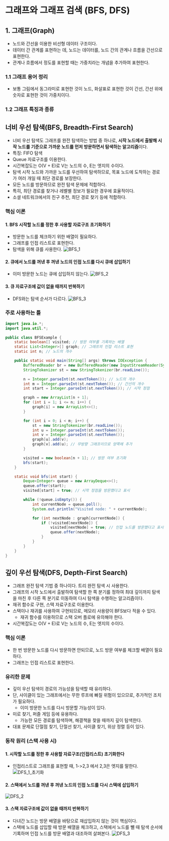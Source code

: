 # 그래프와 그래프 검색 (BFS, DFS)
## 1. 그래프(Graph)
- 노드와 간선을 이용한 비선형 데이터 구조이다.
- 데이터 간 관계를 표현하는 데, 노드는 데이터를, 노드 간의 관계나 흐름을 간선으로 표현한다.
- 관계나 흐름에서 정도를 표현할 때는 가중치라는 개념을 추가하여 표현한다.

### 1.1 그래프 용어 정리
- 보통 그림에서 동그라미로 표현한 것이 노드, 화살표로 표현한 것이 간선, 간선 위에 숫자로 표현한 것이 가중치이다.

### 1.2 그래프 특징과 종류



## 너비 우선 탐색(BFS, Breadth-First Search)
- 너비 우선 탐색도 그래프를 완전 탐색하는 방법 중 하나로, **시작 노드에서 출발해 시작 노드를 기준으로 가까운 노드를 먼저 방문하면서 탐색하는 알고리즘**이다.
- 특징: FIFO 탐색
- Queue 자료구조를 이용한다.
- 시간복잡도는 O(V + E)로 V는 노드의 수, E는 엣지의 수이다.
- 탐색 시작 노드와 가까운 노드를 우선하여 탐색하므로, 목표 노드에 도착하는 경로가 여러 개일 때 최단 경로를 보장한다.
- 모든 노드를 방문하므로 완전 탐색 문제에 적합하다.
- 특히, 최단 경로를 찾거나 레벨별 정보가 필요한 경우에 효율적이다.
- 소셜 네트워크에서의 친구 추천, 최단 경로 찾기 등에 적합하다.

### 핵심 이론
#### 1. BFS 시작할 노드를 정한 후 사용할 자료구조 초기화하기
- 방문한 노드를 체크하기 위한 배열이 필요하다.
- 그래프를 인접 리스트로 표현한다.
- 탐색을 위해 큐를 사용한다.
![BFS_1](/media/컴퓨터%20과학%20및%20소프트웨어%20공학/Algorithm/BFS_1.png)

#### 2. 큐에서 노드를 꺼낸 후 꺼낸 노드의 인접 노드를 다시 큐에 삽입하기
- 이미 방문한 노드는 큐에 삽입하지 않는다.
![BFS_2](/media/컴퓨터%20과학%20및%20소프트웨어%20공학/Algorithm/BFS_2.png)

#### 3. 큐 자료구조에 값이 없을 때까지 반복하기
- DFS와는 탐색 순서가 다르다.
![BFS_3](/media/컴퓨터%20과학%20및%20소프트웨어%20공학/Algorithm/BFS_3.png)

### 주로 사용하는 틀
```java
import java.io.*;
import java.util.*;

public class BFSExample {
    static boolean[] visited; // 방문 여부를 기록하는 배열
    static List<Integer>[] graph; // 그래프의 인접 리스트 표현
    static int n; // 노드의 개수

    public static void main(String[] args) throws IOException {
        BufferedReader br = new BufferedReader(new InputStreamReader(System.in));
        StringTokenizer st = new StringTokenizer(br.readLine());

        n = Integer.parseInt(st.nextToken()); // 노드의 개수
        int m = Integer.parseInt(st.nextToken()); // 간선의 개수
        int start = Integer.parseInt(st.nextToken()); // 시작 정점

        graph = new ArrayList[n + 1];
        for (int i = 1; i <= n; i++) {
            graph[i] = new ArrayList<>();
        }

        for (int i = 0; i < m; i++) {
            st = new StringTokenizer(br.readLine());
            int u = Integer.parseInt(st.nextToken());
            int v = Integer.parseInt(st.nextToken());
            graph[u].add(v);
            graph[v].add(u); // 무방향 그래프이므로 양쪽에 추가
        }

        visited = new boolean[n + 1]; // 방문 여부 초기화
        bfs(start);
    }

    static void bfs(int start) {
        Deque<Integer> queue = new ArrayDeque<>();
        queue.offer(start);
        visited[start] = true; // 시작 정점을 방문했다고 표시

        while (!queue.isEmpty()) {
            int currentNode = queue.poll();
            System.out.println("Visited node: " + currentNode);

            for (int nextNode : graph[currentNode]) {
                if (!visited[nextNode]) {
                    visited[nextNode] = true; // 인접 노드를 방문했다고 표시
                    queue.offer(nextNode);
                }
            }
        }
    }
}

```



## 깊이 우선 탐색(DFS, Depth-First Search)
- 그래프 완전 탐색 기법 중 하나이다. 트리 완전 탐색 시 사용한다.
- 그래프의 시작 노드에서 출발하여 탐색할 한 쪽 분기를 정하여 최대 깊이까지 탐색을 마친 후 다른 쪽 분기로 이동하여 다시 탐색을 수행하는 알고리즘이다.
- 재귀 함수로 구현, 스택 자료구조로 이용한다.
- 스택이나 재귀를 사용하여 구현되므로, 메모리 사용량이 BFS보다 적을 수 있다.
	- 재귀 함수를 이용하므로 스택 오버 플로에 유의해야 한다.
- 시간복잡도는 O(V + E)로 V는 노드의 수, E는 엣지의 수이다.

### 핵심 이론
- 한 번 방문한 노드를 다시 방문하면 안되므로, 노드 방문 여부를 체크할 배열이 필요하다.
- 그래프는 인접 리스트로 표현한다.

### 유리한 문제
- 깊이 우선 탐색이 경로의 가능성을 탐색할 때 유리하다.
- 단, 사이클이 있는 그래프에서는 무한 루프에 빠질 위험이 있으므로, 추가적인 조치가 필요하다.
	- 이미 방문한 노드를 다시 방문할 가능성이 있다.
- 미로 찾기, 퍼즐 게임 등에 유용하다.
	- 가능한 모든 경로를 탐색하며, 해결책을 찾을 때까지 깊이 탐색한다.
- 대표 문제로 단절점 찾기, 단절선 찾기, 사이클 찾기, 위상 정렬 등이 있다.

### 동작 원리 (스택 사용 시)
#### 1. 시작할 노드를 정한 후 사용할 자료구조(인접리스트) 초기화한다
- 인접리스트로 그래프를 표현할 때, 1->2,3 에서 2,3은 엣지를 말한다.
![DFS_1_초기화](/media/컴퓨터%20과학%20및%20소프트웨어%20공학/Algorithm/DFS_1_초기화.png)

#### 2. 스택에서 노드를 꺼낸 후 꺼낸 노드의 인접 노드를 다시 스택에 삽입하기
![DFS_2](/media/컴퓨터%20과학%20및%20소프트웨어%20공학/Algorithm/DFS_2.png)

#### 3. 스택 자료구조에 값이 없을 때까지 반복하기
- 다녀간 노드는 방문 배열을 바탕으로 재삽입하지 않는 것이 핵심이다.
- 스택에 노드를 삽입할 때 방문 배열을 체크하고, 스택에서 노드를 뺄 때 탐색 순서에 기록하며 인접 노드를 방문 배열과 대조하여 살펴본다.
![DFS_3](/media/컴퓨터%20과학%20및%20소프트웨어%20공학/Algorithm/DFS_3.png)